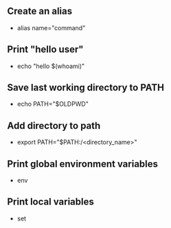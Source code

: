 ## Create an alias
 - alias name="command"

## Print "hello user"
 - echo "hello $(whoami)"

## Save last working directory to PATH
 - echo PATH="$OLDPWD"

## Add directory to path
 - export PATH="$PATH:/<directory_name>"

## Print global environment variables
 - env

## Print local variables
 - set
